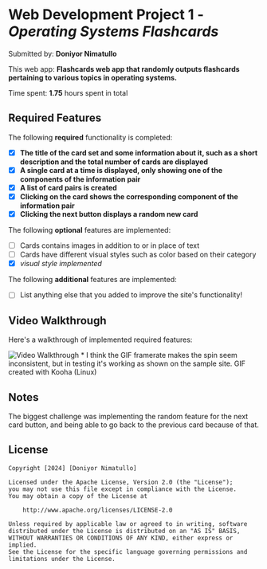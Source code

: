 # Web Development Project 1 - *Operating Systems Flashcards*

Submitted by: **Doniyor Nimatullo**

This web app: **Flashcards web app that randomly outputs flashcards pertaining to various topics in operating systems.**

Time spent: **1.75** hours spent in total

## Required Features

The following **required** functionality is completed:

- [x] **The title of the card set and some information about it, such as a short description and the total number of cards are displayed**
- [x] **A single card at a time is displayed, only showing one of the components of the information pair**
- [x] **A list of card pairs is created**
- [x] **Clicking on the card shows the corresponding component of the information pair**
- [x] **Clicking the next button displays a random new card**

The following **optional** features are implemented:

- [ ] Cards contains images in addition to or in place of text
- [ ] Cards have different visual styles such as color based on their category
- [x] *visual style implemented*

The following **additional** features are implemented:

* [ ] List anything else that you added to improve the site's functionality!

## Video Walkthrough

Here's a walkthrough of implemented required features:

<img src='https://media4.giphy.com/media/v1.Y2lkPTc5MGI3NjExNjRhNzczMzljMGVhY2M0MWRiM2I2OWFiZjRmNjk0NTE2N2M5NzU5YiZjdD1n/vZbK3118z16Aza9M2F/giphy.gif' width='' alt='Video Walkthrough' />
* I think the GIF framerate makes the spin seem inconsistent, but in testing it's working as shown on the sample site.
<!-- Replace this with whatever GIF tool you used! -->
GIF created with Kooha (Linux)

## Notes

The biggest challenge was implementing the random feature for the next card button, and being able to go back to the previous card because of that.

## License

    Copyright [2024] [Doniyor Nimatullo]

    Licensed under the Apache License, Version 2.0 (the "License");
    you may not use this file except in compliance with the License.
    You may obtain a copy of the License at

        http://www.apache.org/licenses/LICENSE-2.0

    Unless required by applicable law or agreed to in writing, software
    distributed under the License is distributed on an "AS IS" BASIS,
    WITHOUT WARRANTIES OR CONDITIONS OF ANY KIND, either express or implied.
    See the License for the specific language governing permissions and
    limitations under the License.
